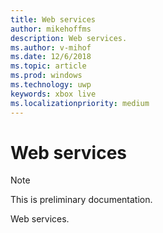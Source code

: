 ```yaml
---
title: Web services
author: mikehoffms
description: Web services.
ms.author: v-mihof
ms.date: 12/6/2018
ms.topic: article
ms.prod: windows
ms.technology: uwp
keywords: xbox live
ms.localizationpriority: medium
---
```


# Web services

> [!NOTE]
> This is preliminary documentation.

Web services.

<!-- 
## In this section

| Article | Description |
|---------|-------------|
| [Overview of web services](web-services-overview.md) | __ |
| [Portal configuration of web services](web-services-portal-config.md) | __ |
| [SDK configuration of web services](web-services-sdk-config.md) | __ |
 -->
